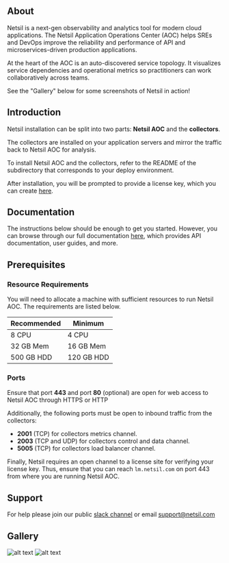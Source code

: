 ## About
Netsil is a next-gen observability and analytics tool for modern cloud applications. The Netsil Application Operations Center (AOC) helps SREs and DevOps improve the reliability and performance of API and microservices-driven production applications.

At the heart of the AOC is an auto-discovered service topology. It visualizes service dependencies and operational metrics so practitioners can work collaboratively across teams. 

See the "Gallery" below for some screenshots of Netsil in action!

## Introduction
Netsil installation can be split into two parts: **Netsil AOC** and the **collectors**.

The collectors are installed on your application servers and mirror the traffic back to Netsil AOC for analysis.

To install Netsil AOC and the collectors, refer to the README of the subdirectory that corresponds to your deploy environment.

After installation, you will be prompted to provide a license key, which you can create [here](https://lm.netsil.com).

## Documentation
The instructions below should be enough to get you started. However, you can browse through our full documentation [here](https://netsil.github.io/docs), which provides API documentation, user guides, and more.

## Prerequisites
### Resource Requirements
You will need to allocate a machine with sufficient resources to run Netsil AOC.
The requirements are listed below.

| Recommended | Minimum    |
| ----------- | --------   |
| 8 CPU       | 4 CPU      |
| 32 GB Mem   | 16 GB Mem  |
| 500 GB HDD  | 120 GB HDD |

### Ports
Ensure that port **443** and port **80** (optional) are open for web access to Netsil AOC through HTTPS or HTTP

Additionally, the following ports must be open to inbound traffic from the collectors:
- **2001** (TCP) for collectors metrics channel.
- **2003** (TCP and UDP) for collectors control and data channel.
- **5005** (TCP) for collectors load balancer channel.

Finally, Netsil requires an open channel to a license site for verifying your license key.
Thus, ensure that you can reach `lm.netsil.com` on port 443 from where you are running Netsil AOC.

## Support
For help please join our public [slack channel](https://netsil-users.slack.com) or email support@netsil.com 

## Gallery
![alt text](https://s3.amazonaws.com/docs.netsil.com/screenshots/default-map.png "Netsil Topology Main")
![alt text](https://s3.amazonaws.com/docs.netsil.com/screenshots/kube.png "Netsil Topology Kube Namespaces")
